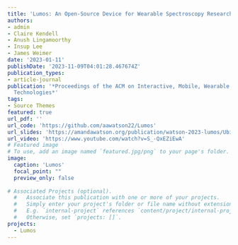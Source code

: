 ```yaml
---
title: 'Lumos: An Open-Source Device for Wearable Spectroscopy Research'
authors:
- admin
- Claire Kendell
- Anush Lingamoorthy
- Insup Lee
- James Weimer
date: '2023-01-11'
publishDate: '2023-11-09T04:01:28.467674Z'
publication_types:
- article-journal
publication: '*Proceedings of the ACM on Interactive, Mobile, Wearable and Ubiquitous
  Technologies*'
tags:
- Source Themes
featured: true
url_pdf: ''
url_code: 'https://github.com/aawatson22/Lumos'
url_slides: 'https://amandawatson.org/publication/watson-2023-lumos/Ubicomp 2024 Pres.pdf'
url_video: 'https://www.youtube.com/watch?v=S_-QxEZiEwA'
# Featured image
# To use, add an image named `featured.jpg/png` to your page's folder. 
image:
  caption: 'Lumos'
  focal_point: ""
  preview_only: false
  
# Associated Projects (optional).
  #   Associate this publication with one or more of your projects.
  #   Simply enter your project's folder or file name without extension.
  #   E.g. `internal-project` references `content/project/internal-project/index.md`.
  #   Otherwise, set `projects: []`.
projects:
  - Lumos
---
```

